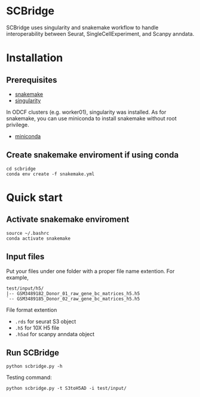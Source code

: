 # SCBridge
SCBridge uses singularity and snakemake workflow to handle interoperability between Seurat, SingleCellExperiment, and Scanpy anndata.

# Installation
## Prerequisites
* [snakemake](https://snakemake.readthedocs.io/en/stable/getting_started/installation.html)
* [singularity](https://sylabs.io/guides/3.5/user-guide/quick_start.html)

In ODCF clusters (e.g. worker01), singularity was installed. As for snakemake, you can use miniconda to install snakemake without root privilege.
* [miniconda](https://docs.conda.io/en/latest/miniconda.html)

## Create snakemake enviroment if using conda
```
cd scbridge
conda env create -f snakemake.yml
```

# Quick start
## Activate snakemake enviroment
```
source ~/.bashrc
conda activate snakemake
```

## Input files
Put your files under one folder with a proper file name extention. For example,
```
test/input/h5/
|-- GSM3489182_Donor_01_raw_gene_bc_matrices_h5.h5
`-- GSM3489185_Donor_02_raw_gene_bc_matrices_h5.h5
```
File format extention
* `.rds` for seurat S3 object
* `.h5` for 10X H5 file
* `.h5ad` for scanpy anndata object 

## Run SCBridge
```
python scbridge.py -h
```
Testing command:
```
python scbridge.py -t S3toH5AD -i test/input/ 
```
